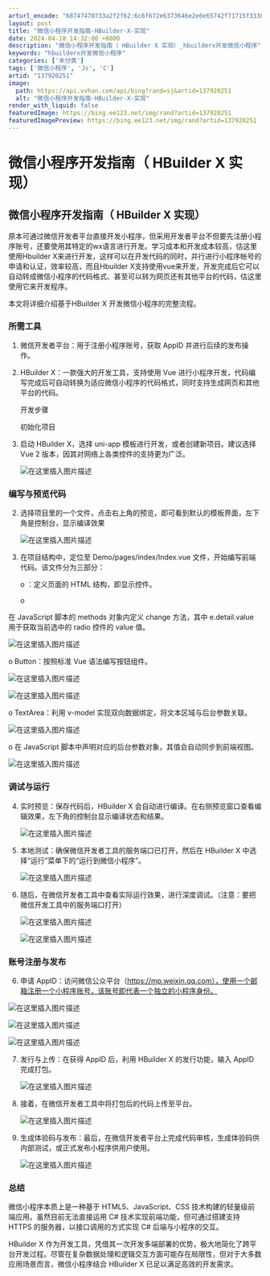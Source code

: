 ```yaml
---
arturl_encode: "68747470733a2f2f62:6c6f672e6373646e2e6e65742f71715f33383932323933322f:61727469636c652f64657461696c732f313337393230323531"
layout: post
title: "微信小程序开发指南-HBuilder-X-实现"
date: 2024-04-18 14:32:00 +0800
description: "微信小程序开发指南（ HBuilder X 实现）_hbuilderx开发微信小程序"
keywords: "hbuilderx开发微信小程序"
categories: ['未分类']
tags: ['微信小程序', 'Js', 'C']
artid: "137920251"
image:
  path: https://api.vvhan.com/api/bing?rand=sj&artid=137920251
  alt: "微信小程序开发指南-HBuilder-X-实现"
render_with_liquid: false
featuredImage: https://bing.ee123.net/img/rand?artid=137920251
featuredImagePreview: https://bing.ee123.net/img/rand?artid=137920251
---
```


# 微信小程序开发指南（ HBuilder X 实现）

## 微信小程序开发指南（ HBuilder X 实现）

原本可通过微信开发者平台直接开发小程序，但采用开发者平台不但要先注册小程序账号，还要使用其特定的wx语言进行开发。学习成本和开发成本较高，估这里使用Hbuilder X来进行开发，这样可以在开发代码的同时，并行进行小程序帐号的申请和认证，效率较高，而且Hbuilder X支持使用vue来开发，开发完成后它可以自动转成微信小程序的代码格式、甚至可以转为网页还有其他平台的代码，估这里使用它来开发程序。
  
本文将详细介绍基于HBuilder X 开发微信小程序的完整流程。

### 所需工具

1. 微信开发者平台：用于注册小程序账号，获取 AppID 并进行后续的发布操作。
2. HBuilder X：一款强大的开发工具，支持使用 Vue 进行小程序开发，代码编写完成后可自动转换为适应微信小程序的代码格式，同时支持生成网页和其他平台的代码。
     
   开发步骤
     
   初始化项目
3. 启动 HBuilder X，选择 uni-app 模板进行开发，或者创建新项目。建议选择 Vue 2 版本，因其对网络上各类控件的支持更为广泛。
     
   ![在这里插入图片描述](https://i-blog.csdnimg.cn/blog_migrate/a8f8b349254a6753b3cfdca7174ce3c2.png)

### 编写与预览代码

2. 选择项目里的一个文件，点击右上角的预览，即可看到默认的模板界面，左下角是控制台，显示编译效果
     
   ![在这里插入图片描述](https://i-blog.csdnimg.cn/blog_migrate/4bbb9c838ee7c4cbbc3048189ca24607.png)
3. 在项目结构中，定位至 Demo/pages/index/Index.vue 文件，开始编写前端代码。该文件分为三部分：
     
   o ：定义页面的 HTML 结构，即显示控件。
     
   o

在 JavaScript 脚本的 methods 对象内定义 change 方法，其中 e.detail.value 用于获取当前选中的 radio 控件的 value 值。
  
![在这里插入图片描述](https://i-blog.csdnimg.cn/blog_migrate/ad91f60f7a65247e33a9bdfadc0cac51.png)

o Button：按照标准 Vue 语法编写按钮组件。
  
![在这里插入图片描述](https://i-blog.csdnimg.cn/blog_migrate/d8b14b6b7f84aca8e264a8b4ffcc78fa.png)
  
![在这里插入图片描述](https://i-blog.csdnimg.cn/blog_migrate/790113d1fd8d43eccbaa86fda29d83c7.png)

o TextArea：利用 v-model 实现双向数据绑定，将文本区域与后台参数关联。
  
![在这里插入图片描述](https://i-blog.csdnimg.cn/blog_migrate/65663487ed00f5ec85fc9c1770ab9e01.png)

o 在 JavaScript 脚本中声明对应的后台参数对象，其值会自动同步到前端视图。
  
![在这里插入图片描述](https://i-blog.csdnimg.cn/blog_migrate/9105d1a6ac8cbacb4bc5bf056a3b6ac7.png)

### 调试与运行

4. 实时预览：保存代码后，HBuilder X 会自动进行编译。在右侧预览窗口查看编辑效果，左下角的控制台显示编译状态和结果。
     
   ![在这里插入图片描述](https://i-blog.csdnimg.cn/blog_migrate/0e924fca8e16def89eaaa48a5884ea98.png)
5. 本地测试：确保微信开发者工具的服务端口已打开，然后在 HBuilder X 中选择“运行”菜单下的“运行到微信小程序”。
     
   ![在这里插入图片描述](https://i-blog.csdnimg.cn/blog_migrate/4c3b1b22bad9ba5f0bd0f5380513d414.png)
6. 随后，在微信开发者工具中查看实际运行效果，进行深度调试。（注意：要把微信开发工具中的服务端口打开）
     
   ![在这里插入图片描述](https://i-blog.csdnimg.cn/blog_migrate/6c7093df17113392e982528c751c26d0.png)
     
   ![在这里插入图片描述](https://i-blog.csdnimg.cn/blog_migrate/9ad86b51d2d0ae22279c1bbea49d6d95.png)

### 账号注册与发布

6. 申请 AppID：访问微信公众平台（https://mp.weixin.qq.com），使用一个邮箱注册一个小程序账号，该账号即代表一个独立的小程序身份。

![在这里插入图片描述](https://i-blog.csdnimg.cn/blog_migrate/8a16a430922d010cdbb7601ef8f61193.png)
  
![在这里插入图片描述](https://i-blog.csdnimg.cn/blog_migrate/88f025d6ac7aff27277a3764c36250f9.png)
  
![在这里插入图片描述](https://i-blog.csdnimg.cn/blog_migrate/5205a46d29cf02af4d3a07d1e64858e4.png)

7. 发行与上传：在获得 AppID 后，利用 HBuilder X 的发行功能，输入 AppID 完成打包。
     
   ![在这里插入图片描述](https://i-blog.csdnimg.cn/blog_migrate/6c73f065027f40c44db4a8f647e69e9a.png)
8. 接着，在微信开发者工具中将打包后的代码上传至平台。
     
   ![在这里插入图片描述](https://i-blog.csdnimg.cn/blog_migrate/225b45b2a86b60f8764d45c63d066702.png)
9. 生成体验码与发布：最后，在微信开发者平台上完成代码审核，生成体验码供内部测试，或正式发布小程序供用户使用。
     
   ![在这里插入图片描述](https://i-blog.csdnimg.cn/blog_migrate/61c1d16e67f9413d5fdc840943649de5.png)

### 总结

微信小程序本质上是一种基于 HTML5、JavaScript、CSS 技术构建的轻量级前端应用。虽然目前无法直接运用 C# 技术实现前端功能，但可通过搭建支持 HTTPS 的服务器，以接口调用的方式实现 C# 后端与小程序的交互。
  
HBuilder X 作为开发工具，凭借其一次开发多端部署的优势，极大地简化了跨平台开发过程。尽管在复杂数据处理和逻辑交互方面可能存在局限性，但对于大多数应用场景而言，微信小程序结合 HBuilder X 已足以满足高效的开发需求。